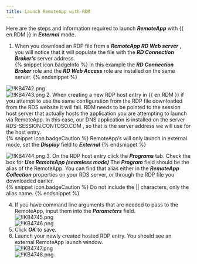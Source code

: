 ```yaml
---
title: Launch RemoteApp with RDM
---
```

Here are the steps and information required to launch ***RemoteApp*** with {{ en.RDM }} in ***External*** mode.

1. When you download an RDP file from a ***RemoteApp RD Web server*** , you will notice that it will populate the file with the ***RD Connection Broker’s*** server address.  
{% snippet icon.badgeInfo %}
In this example the ***RD Connection Broker*** role and the ***RD Web Access*** role are installed on the same server.
{% endsnippet %}  

![!!KB4742.png](/img/en/kb/KB4742.png)  
![!!KB4743.png](/img/en/kb/KB4743.png)
2. When creating a new RDP host entry in {{ en.RDM }} if you attempt to use the same configuration from the RDP file downloaded from the RDS website it will fail. RDM needs to be pointed to the session host server that actually hosts the application you are attempting to launch via RemoteApp. In this case, our DNS application is installed on the server RDS-SESSION.CONTOSO.COM , so that is the server address we will use for the host entry.  
{% snippet icon.badgeCaution %}
RemoteApp’s will only launch in external mode, set the ***Display*** field to ***External***
{% endsnippet %}  

![!!KB4744.png](/img/en/kb/KB4744.png)
3. On the RDP host entry click the ***Programs*** tab. Check the box for ***Use RemoteApp (seamless mode)*** The ***Program*** field should be the alias of the RemoteApp. You can find that alias either in the ***RemoteApp Collection*** properties on your RDS server, or through the RDP file you downloaded earlier.  
{% snippet icon.badgeCaution %}
Do not include the || characters, only the alias name.
{% endsnippet %}  

4. If you have command line arguments that are needed to pass to the RemoteApp, input them into the ***Parameters*** field.  
![!!KB4745.png](/img/en/kb/KB4745.png)  
![!!KB4746.png](/img/en/kb/KB4746.png)
1. Click ***OK*** to save.
1. Launch your newly created hosted RDP entry. You should see an external RemoteApp launch window.  
![!!KB4747.png](/img/en/kb/KB4747.png)  
![!!KB4748.png](/img/en/kb/KB4748.png)
